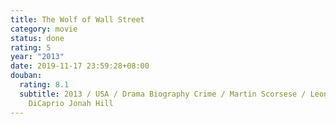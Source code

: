 ```yaml
---
title: The Wolf of Wall Street
category: movie
status: done
rating: 5
year: "2013"
date: 2019-11-17 23:59:28+08:00
douban:
  rating: 8.1
  subtitle: 2013 / USA / Drama Biography Crime / Martin Scorsese / Leonardo
    DiCaprio Jonah Hill
---
```



